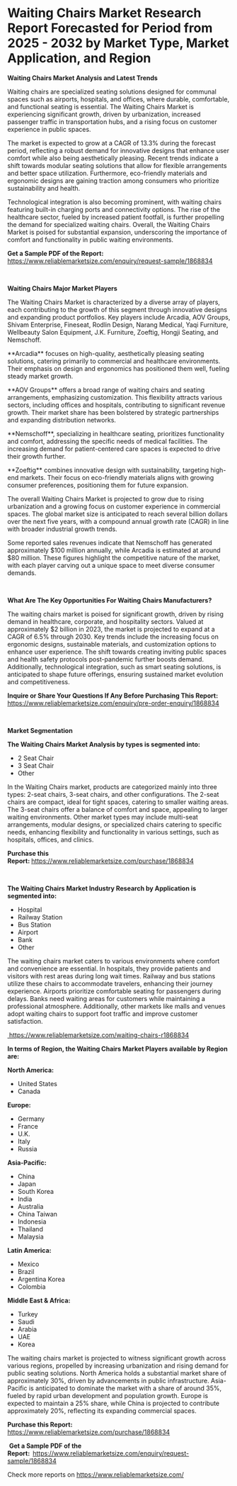 <p><h1>Waiting Chairs Market Research Report Forecasted for Period from 2025 -  2032 by Market Type, Market Application, and Region</h1></p><p><strong>Waiting Chairs Market Analysis and Latest Trends</strong></p>
<p><p>Waiting chairs are specialized seating solutions designed for communal spaces such as airports, hospitals, and offices, where durable, comfortable, and functional seating is essential. The Waiting Chairs Market is experiencing significant growth, driven by urbanization, increased passenger traffic in transportation hubs, and a rising focus on customer experience in public spaces.</p><p>The market is expected to grow at a CAGR of 13.3% during the forecast period, reflecting a robust demand for innovative designs that enhance user comfort while also being aesthetically pleasing. Recent trends indicate a shift towards modular seating solutions that allow for flexible arrangements and better space utilization. Furthermore, eco-friendly materials and ergonomic designs are gaining traction among consumers who prioritize sustainability and health.</p><p>Technological integration is also becoming prominent, with waiting chairs featuring built-in charging ports and connectivity options. The rise of the healthcare sector, fueled by increased patient footfall, is further propelling the demand for specialized waiting chairs. Overall, the Waiting Chairs Market is poised for substantial expansion, underscoring the importance of comfort and functionality in public waiting environments.</p></p>
<p><strong>Get a Sample PDF of the Report:&nbsp;</strong> <a href="https://www.reliablemarketsize.com/enquiry/request-sample/1868834?utm_campaign=2626&utm_medium=2&utm_source=Github&utm_content=ia&utm_term=04042025&utm_id=waiting-chairs">https://www.reliablemarketsize.com/enquiry/request-sample/1868834</a></p>
<p>&nbsp;</p>
<p><strong>Waiting Chairs Major Market Players</strong></p>
<p><p>The Waiting Chairs Market is characterized by a diverse array of players, each contributing to the growth of this segment through innovative designs and expanding product portfolios. Key players include Arcadia, AOV Groups, Shivam Enterprise, Fineseat, Rodlin Design, Narang Medical, Yaqi Furniture, Wellbeauty Salon Equipment, J.K. Furniture, Zoeftig, Hongji Seating, and Nemschoff.</p><p>**Arcadia** focuses on high-quality, aesthetically pleasing seating solutions, catering primarily to commercial and healthcare environments. Their emphasis on design and ergonomics has positioned them well, fueling steady market growth.</p><p>**AOV Groups** offers a broad range of waiting chairs and seating arrangements, emphasizing customization. This flexibility attracts various sectors, including offices and hospitals, contributing to significant revenue growth. Their market share has been bolstered by strategic partnerships and expanding distribution networks.</p><p>**Nemschoff**, specializing in healthcare seating, prioritizes functionality and comfort, addressing the specific needs of medical facilities. The increasing demand for patient-centered care spaces is expected to drive their growth further.</p><p>**Zoeftig** combines innovative design with sustainability, targeting high-end markets. Their focus on eco-friendly materials aligns with growing consumer preferences, positioning them for future expansion.</p><p>The overall Waiting Chairs Market is projected to grow due to rising urbanization and a growing focus on customer experience in commercial spaces. The global market size is anticipated to reach several billion dollars over the next five years, with a compound annual growth rate (CAGR) in line with broader industrial growth trends.</p><p>Some reported sales revenues indicate that Nemschoff has generated approximately $100 million annually, while Arcadia is estimated at around $80 million. These figures highlight the competitive nature of the market, with each player carving out a unique space to meet diverse consumer demands.</p></p>
<p>&nbsp;</p>
<p><strong>What Are The Key Opportunities For Waiting Chairs Manufacturers?</strong></p>
<p><p>The waiting chairs market is poised for significant growth, driven by rising demand in healthcare, corporate, and hospitality sectors. Valued at approximately $2 billion in 2023, the market is projected to expand at a CAGR of 6.5% through 2030. Key trends include the increasing focus on ergonomic designs, sustainable materials, and customization options to enhance user experience. The shift towards creating inviting public spaces and health safety protocols post-pandemic further boosts demand. Additionally, technological integration, such as smart seating solutions, is anticipated to shape future offerings, ensuring sustained market evolution and competitiveness.</p></p>
<p><strong>Inquire or Share Your Questions If Any Before Purchasing This Report:</strong> <a href="https://www.reliablemarketsize.com/enquiry/pre-order-enquiry/1868834?utm_campaign=2626&utm_medium=2&utm_source=Github&utm_content=ia&utm_term=04042025&utm_id=waiting-chairs">https://www.reliablemarketsize.com/enquiry/pre-order-enquiry/1868834</a></p>
<p>&nbsp;</p>
<p><strong>Market Segmentation</strong></p>
<p><strong>The Waiting Chairs Market Analysis by types is segmented into:</strong></p>
<p><ul><li>2 Seat Chair</li><li>3 Seat Chair</li><li>Other</li></ul></p>
<p><p>In the Waiting Chairs market, products are categorized mainly into three types: 2-seat chairs, 3-seat chairs, and other configurations. The 2-seat chairs are compact, ideal for tight spaces, catering to smaller waiting areas. The 3-seat chairs offer a balance of comfort and space, appealing to larger waiting environments. Other market types may include multi-seat arrangements, modular designs, or specialized chairs catering to specific needs, enhancing flexibility and functionality in various settings, such as hospitals, offices, and clinics.</p></p>
<p><strong>Purchase this Report:&nbsp;</strong><a href="https://www.reliablemarketsize.com/purchase/1868834?utm_campaign=2626&utm_medium=2&utm_source=Github&utm_content=ia&utm_term=04042025&utm_id=waiting-chairs">https://www.reliablemarketsize.com/purchase/1868834</a></p>
<p>&nbsp;</p>
<p><strong>The Waiting Chairs Market Industry Research by Application is segmented into:</strong></p>
<p><ul><li>Hospital</li><li>Railway Station</li><li>Bus Station</li><li>Airport</li><li>Bank</li><li>Other</li></ul></p>
<p><p>The waiting chairs market caters to various environments where comfort and convenience are essential. In hospitals, they provide patients and visitors with rest areas during long wait times. Railway and bus stations utilize these chairs to accommodate travelers, enhancing their journey experience. Airports prioritize comfortable seating for passengers during delays. Banks need waiting areas for customers while maintaining a professional atmosphere. Additionally, other markets like malls and venues adopt waiting chairs to support foot traffic and improve customer satisfaction.</p></p>
<p><a href="https://www.reliablemarketsize.com/waiting-chairs-r1868834?utm_campaign=2626&utm_medium=2&utm_source=Github&utm_content=ia&utm_term=04042025&utm_id=waiting-chairs">&nbsp;https://www.reliablemarketsize.com/waiting-chairs-r1868834</a></p>
<p><strong>In terms of Region, the Waiting Chairs Market Players available by Region are:</strong></p>
<p>
    <p> <strong> North America: </strong>
        <ul>
            <li>United States</li>
            <li>Canada</li>
        </ul>
        </p> 
    <p> <strong> Europe: </strong>
        <ul>
            <li>Germany</li>
            <li>France</li>
            <li>U.K.</li>
            <li>Italy</li>
            <li>Russia</li>
        </ul>
        </p> 
    <p> <strong> Asia-Pacific: </strong>
        <ul>
            <li>China</li>
            <li>Japan</li>
            <li>South Korea</li>
            <li>India</li>
            <li>Australia</li>
            <li>China Taiwan</li>
            <li>Indonesia</li>
            <li>Thailand</li>
            <li>Malaysia</li>
        </ul>
        </p> 
    <p> <strong> Latin America: </strong>
        <ul>
            <li>Mexico</li>
            <li>Brazil</li>
            <li>Argentina Korea</li>
            <li>Colombia</li>
        </ul>
        </p> 
    <p> <strong> Middle East & Africa: </strong>
        <ul>
            <li>Turkey</li>
            <li>Saudi</li>
            <li>Arabia</li>
            <li>UAE</li>
            <li>Korea</li>
        </ul>
    </p>
    </p>
<p><p>The waiting chairs market is projected to witness significant growth across various regions, propelled by increasing urbanization and rising demand for public seating solutions. North America holds a substantial market share of approximately 30%, driven by advancements in public infrastructure. Asia-Pacific is anticipated to dominate the market with a share of around 35%, fueled by rapid urban development and population growth. Europe is expected to maintain a 25% share, while China is projected to contribute approximately 20%, reflecting its expanding commercial spaces.</p></p>
<p><strong>Purchase this Report: </strong><a href="https://www.reliablemarketsize.com/purchase/1868834?utm_campaign=2626&utm_medium=2&utm_source=Github&utm_content=ia&utm_term=04042025&utm_id=waiting-chairs">https://www.reliablemarketsize.com/purchase/1868834</a></p>
<p>&nbsp;<strong>Get a Sample PDF of the Report:&nbsp;&nbsp;</strong><a href="https://www.reliablemarketsize.com/enquiry/request-sample/1868834?utm_campaign=2626&utm_medium=2&utm_source=Github&utm_content=ia&utm_term=04042025&utm_id=waiting-chairs">https://www.reliablemarketsize.com/enquiry/request-sample/1868834</a></p>
<p><strong></strong></p>
<p>Check more reports on <a href="https://www.reliablemarketsize.com/?utm_campaign=2626&utm_medium=2&utm_source=Github&utm_content=ia&utm_term=04042025&utm_id=waiting-chairs">https://www.reliablemarketsize.com/</a></p>